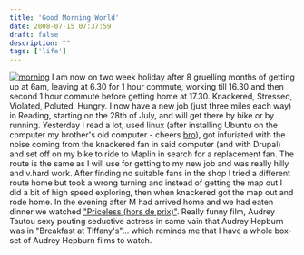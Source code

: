 ```yaml
---
title: 'Good Morning World'
date: 2008-07-15 07:37:59
draft: false
description: ""
tags: ['life']
---
```


[![](/shared/2008/07/morning-300x2001.jpg "morning")](/shared/2008/07/morning.jpg) I am now on two week holiday after 8 gruelling months of getting up at 6am, leaving at 6.30 for 1 hour commute, working till 16.30 and then second 1 hour commute before getting home at 17.30. Knackered, Stressed, Violated, Poluted, Hungry. I now have a new job (just three miles each way) in Reading, starting on the 28th of July, and will get there by bike or by running. Yesterday I read a lot, used linux (after installing Ubuntu on the computer my brother's old computer - cheers [bro](http://www.rob-hudson.com)), got infuriated with the noise coming from the knackered fan in said computer (and with Drupal) and set off on my bike to ride to Maplin in search for a replacement fan. The route is the same as I will use for getting to my new job and was really hilly and v.hard work. After finding no suitable fans in the shop I tried a different route home but took a wrong turning and instead of getting the map out I did a bit of high speed exploring, then when knackered got the map out and rode home. In the evening after M had arrived home and we had eaten dinner we watched ["Priceless (hors de prix)"](http://www.imdb.com/title/tt0482088/). Really funny film, Audrey Tautou sexy pouting seductive actress in same vain that Audrey Hepburn was in "Breakfast at Tiffany's"... which reminds me that I have a whole box-set of Audrey Hepburn films to watch.